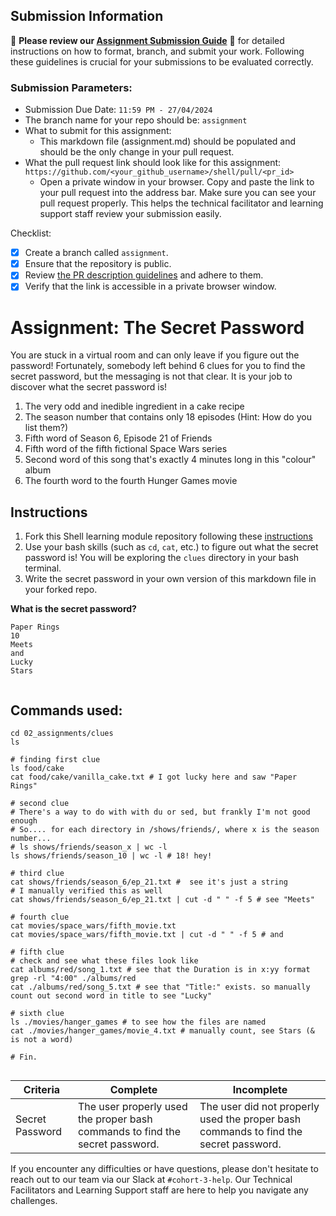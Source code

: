 ## Submission Information

🚨 **Please review our [Assignment Submission Guide](https://github.com/UofT-DSI/onboarding/blob/main/onboarding_documents/submissions.md)** 🚨 for detailed instructions on how to format, branch, and submit your work. Following these guidelines is crucial for your submissions to be evaluated correctly.

### Submission Parameters:
* Submission Due Date: `11:59 PM - 27/04/2024`
* The branch name for your repo should be: `assignment`
* What to submit for this assignment:
    * This markdown file (assignment.md) should be populated and should be the only change in your pull request.
* What the pull request link should look like for this assignment: `https://github.com/<your_github_username>/shell/pull/<pr_id>`
    * Open a private window in your browser. Copy and paste the link to your pull request into the address bar. Make sure you can see your pull request properly. This helps the technical facilitator and learning support staff review your submission easily.

Checklist:
- [x] Create a branch called `assignment`.
- [x] Ensure that the repository is public.
- [x] Review [the PR description guidelines](https://github.com/UofT-DSI/onboarding/blob/main/onboarding_documents/submissions.md#guidelines-for-pull-request-descriptions) and adhere to them.
- [x] Verify that the link is accessible in a private browser window.

# Assignment: The Secret Password

You are stuck in a virtual room and can only leave if you figure out the password! Fortunately, somebody left behind 6 clues for you to find the secret password, but the messaging is not that clear. It is your job to discover what the secret password is!

1. The very odd and inedible ingredient in a cake recipe
2. The season number that contains only 18 episodes (Hint: How do you list them?)
3. Fifth word of Season 6, Episode 21 of Friends
4. Fifth word of the fifth fictional Space Wars series
5. Second word of this song that's exactly 4 minutes long in this "colour" album
6. The fourth word to the fourth Hunger Games movie

## Instructions
1. Fork this Shell learning module repository following these [instructions](https://github.com/UofT-DSI/onboarding/blob/main/onboarding_documents/submissions.md#setting-up)
2. Use your bash skills (such as `cd`, `cat`, etc.) to figure out what the secret password is! You will be exploring the `clues` directory in your bash terminal.
3. Write the secret password in your own version of this markdown file in your forked repo.

**What is the secret password?**
```
Paper Rings
10
Meets
and
Lucky
Stars


```

## Commands used:
```
cd 02_assignments/clues
ls

# finding first clue
ls food/cake
cat food/cake/vanilla_cake.txt # I got lucky here and saw "Paper Rings"

# second clue
# There's a way to do with with du or sed, but frankly I'm not good enough
# So.... for each directory in /shows/friends/, where x is the season number...
# ls shows/friends/season_x | wc -l
ls shows/friends/season_10 | wc -l # 18! hey!

# third clue
cat shows/friends/season_6/ep_21.txt #  see it's just a string
# I manually verified this as well
cat shows/friends/season_6/ep_21.txt | cut -d " " -f 5 # see "Meets"

# fourth clue
cat movies/space_wars/fifth_movie.txt
cat movies/space_wars/fifth_movie.txt | cut -d " " -f 5 # and

# fifth clue
# check and see what these files look like
cat albums/red/song_1.txt # see that the Duration is in x:yy format
grep -rl "4:00" ./albums/red
cat ./albums/red/song_5.txt # see that "Title:" exists. so manually count out second word in title to see "Lucky"

# sixth clue
ls ./movies/hanger_games # to see how the files are named
cat ./movies/hanger_games/movie_4.txt # manually count, see Stars (& is not a word)

# Fin.


```

|Criteria|Complete|Incomplete|
|---|---|---|
|Secret Password|The user properly used the proper bash commands to find the secret password.|The user did not properly used the proper bash commands to find the secret password.|



If you encounter any difficulties or have questions, please don't hesitate to reach out to our team via our Slack at `#cohort-3-help`. Our Technical Facilitators and Learning Support staff are here to help you navigate any challenges.
